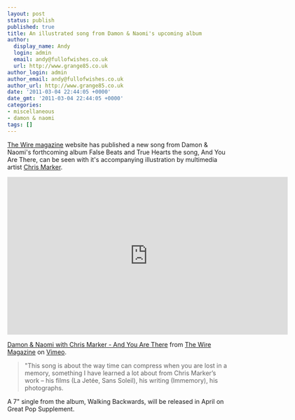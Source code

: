```yaml
---
layout: post
status: publish
published: true
title: An illustrated song from Damon & Naomi's upcoming album
author:
  display_name: Andy
  login: admin
  email: andy@fullofwishes.co.uk
  url: http://www.grange85.co.uk
author_login: admin
author_email: andy@fullofwishes.co.uk
author_url: http://www.grange85.co.uk
date: '2011-03-04 22:44:05 +0000'
date_gmt: '2011-03-04 22:44:05 +0000'
categories:
- miscellaneous
- damon & naomi
tags: []
---
```

<p><a href="http://www.thewire.co.uk/articles/5946/">The Wire magazine</a> website has published a new song from Damon & Naomi's forthcoming album <span class="removed_link" title="https://www.fullofwishes.co.uk/database/wiki/False_Beats_and_True_Hearts">False Beats and True Hearts</span> the song, <span class="removed_link" title="https://www.fullofwishes.co.uk/database/wiki/And_You_Are_There">And You Are There</span>, can be seen with it's accompanying illustration by multimedia artist <a href="http://en.wikipedia.org/wiki/Chris_Marker">Chris Marker</a>.</p>


<iframe src="https://player.vimeo.com/video/20603766?color=ffffff" width="640" height="360" frameborder="0" webkitallowfullscreen mozallowfullscreen allowfullscreen></iframe>
<p><a href="https://vimeo.com/20603766">Damon &amp; Naomi with Chris Marker - And You Are There</a> from <a href="https://vimeo.com/thewiremagazine">The Wire Magazine</a> on <a href="https://vimeo.com">Vimeo</a>.</p>


<blockquote><p>"This song is about the way time can compress when you are lost in a memory, something I have learned a lot about from Chris Marker’s work – his films (La Jetée, Sans Soleil), his writing (Immemory), his photographs. </p></blockquote>
<p>A 7" single from the album, Walking Backwards, will be released in April on <span class="removed_link" title="http://www.greatpopsupplement.com/start.html">Great Pop Supplement</span>. </p>
